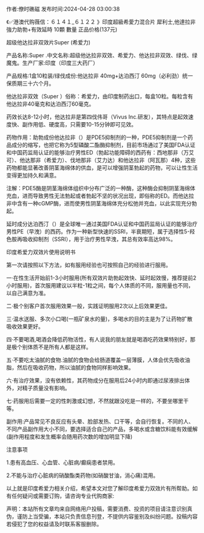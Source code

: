 <p>作者:僚时礁磁 发布时间:2024-04-28 03:00:38</p>
<p>《✅港澳代购薇信：６１４１_６１２２ 》印度超級希愛力混合片 犀利士,他達拉非 強力助勃+有效延時 10顆 數量 正品价格(137元) </p>
									<p>超级他达拉非双效片Super (希爱力)</p><p></p><p></p><p></p><p>产品名称:Super .中文名称:超级他达拉非双效、希爱力、他达拉非双效、绿伐、绿魔鬼。生产厂家:印度（印度三大药厂）</p><p></p><p>产品规格:1盒10粒装/绿伐成份:他达拉非 40mg+达泊西汀 60mg（必利劲）统一保质期三十六个月。</p><p></p><p>他达拉非双效（Super ）俗称：希爱力，由印度制药出口，每盒10粒。每粒含有他达拉非40毫克和达泊西汀60毫克。</p><p></p><p>药效长达8-12小时，他达拉非是第四伐伟哥（Vivus Inc.研发），其特点是起效速度快、副作用低、硬度高，只需要10-15分钟即可见效。</p><p></p><p>药物作用：助勃成份他达拉非（）是PDE5抑制剂的一种，PDE5抑制剂是一个药品成分的缩写，也把它称为5型磷酸二酯酶抑制剂，目前市场通过了美国FDA认证和中国药监局认证的能够治疗男性ED（勃起功能障碍的西药有：西地那非（万艾可）、他达那非（希爱力）、伐地那非（艾力达）和他达拉非（阿瓦那）4种，这些药物都能显著改善阴茎海绵体的供血，是可以增强阴茎勃起的药物，可以让性生活变得更加持久和满意。</p><p>注解：PDE5酶是阴茎海绵体组织中分布广泛的一种酶，这种酶会抑制阴茎海绵体充血，进而导致男性无法勃起或者勃起不坚的状况出现，即俗称的ED。而他达拉非中含有一种cGMP酶，进而使男性阴茎海绵体充分松弛并充血，以此实现充分勃起。</p><p></p><p>延时成分达泊西汀（）是全球唯一通过美国FDA认证和中国药监局认证的能够治疗男性PE（早洩）的西药。作为一种新型快速的SSRI，半衰期短，属于选择性5-羟色胺再吸收抑制剂（SSRI），用于治疗男性早洩，其总有效率高达98%。</p><p></p><p>印度希爱力双效片使用说明书</p><p></p><p>第一次请按照以下方法，如有服用经验也可按照自己的经验进行服用。</p><p></p><p>一·在性生活开始前1-3小时服用(所有双效片助勃起效快、延时起效慢，推荐提前2小时服用)，首次服用建议以半粒-1粒之间，每个人体质的不同，服用量也不同，以自己满意为准。</p><p></p><p>二·极个别客户首次服用效果一般，实践证明服用2次以上后效果更佳。</p><p></p><p>三·温水送服、多次小口喝(一瓶矿泉水的量)，多喝水的目的主是为了让药物扩散吸收效果更好。</p><p></p><p>四·不要喝酒,喝酒会降低药物活性，有人说我的朋友就是喝酒吃药效果特别好，那是极个别体质不是所有人都是这样。</p><p></p><p>五·不要吃太油腻的食物.油腻的食物会给肠道覆盖一层薄膜，人体会优先吸收油脂，然后在吸收药物，所以油腻的食物同样影响效果。</p><p></p><p>六·有治疗效果，没有依赖性，其药物成分在服用后24小时内即通过尿液排出体外，对精子质量没有影响。</p><p></p><p>七·药服用后需要一定的性刺激或幻想，不然就跟没吃是一样的，不要坐哪里干等。</p><p></p><p>副作用:产品常见不良反应有头晕、脸部发热、口干等，会自行恢复。不同的人、不同产品副作用大小不同，要选择适合自己的产品，多喝水或含糖饮料能有效缓解(副作用程度和发生概率会随用药次数的增加明显下降)</p><p></p><p>注意事项</p><p>1.患有高血压、心血管、心脏病/癫痫患者禁用。</p><p></p><p>2.不能与治疗心脏病的硝酸酯类药物(如硝酸甘油，消心痛)混用。</p><p></p><p>以上就是印度希爱力相关介绍，希望本文对您了解印度希爱力双效片有所帮助。如有任何疑问或需要订购，请咨询专业代购商家:</p>				声明：本站所有文章均来自网络用户投稿，需要消费、投资的项目请注意识别真伪，谨防上当受骗，本站只负责信息刊登，不提供内容鉴别及纠纷问题。投稿内容若侵犯了您的权益请及时联系客服删除。				
